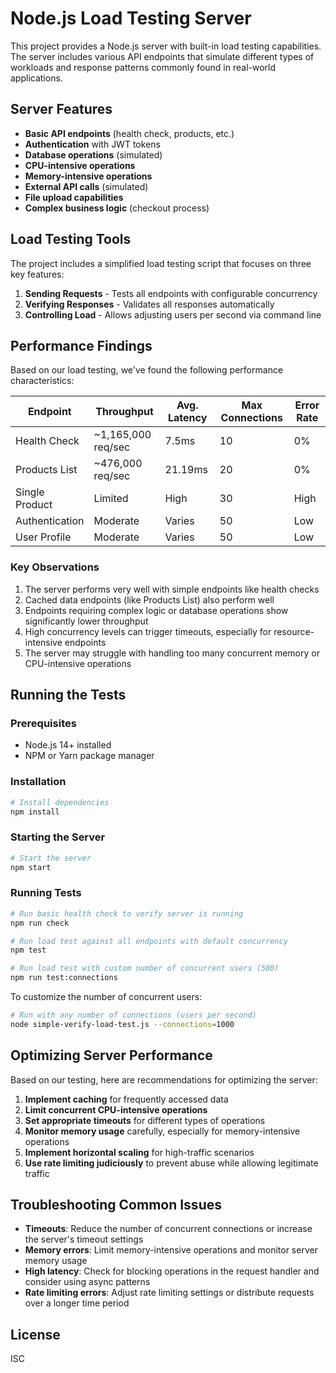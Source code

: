 # Node.js Load Testing Server

This project provides a Node.js server with built-in load testing capabilities. The server includes various API endpoints that simulate different types of workloads and response patterns commonly found in real-world applications.

## Server Features

- **Basic API endpoints** (health check, products, etc.)
- **Authentication** with JWT tokens
- **Database operations** (simulated)
- **CPU-intensive operations**
- **Memory-intensive operations**
- **External API calls** (simulated)
- **File upload capabilities**
- **Complex business logic** (checkout process)

## Load Testing Tools

The project includes a simplified load testing script that focuses on three key features:

1. **Sending Requests** - Tests all endpoints with configurable concurrency
2. **Verifying Responses** - Validates all responses automatically
3. **Controlling Load** - Allows adjusting users per second via command line

## Performance Findings

Based on our load testing, we've found the following performance characteristics:

| Endpoint | Throughput | Avg. Latency | Max Connections | Error Rate |
|----------|------------|--------------|----------------|------------|
| Health Check | ~1,165,000 req/sec | 7.5ms | 10 | 0% |
| Products List | ~476,000 req/sec | 21.19ms | 20 | 0% |
| Single Product | Limited | High | 30 | High |
| Authentication | Moderate | Varies | 50 | Low |
| User Profile | Moderate | Varies | 50 | Low |

### Key Observations

1. The server performs very well with simple endpoints like health checks
2. Cached data endpoints (like Products List) also perform well
3. Endpoints requiring complex logic or database operations show significantly lower throughput
4. High concurrency levels can trigger timeouts, especially for resource-intensive endpoints
5. The server may struggle with handling too many concurrent memory or CPU-intensive operations

## Running the Tests

### Prerequisites

- Node.js 14+ installed
- NPM or Yarn package manager

### Installation

```bash
# Install dependencies
npm install
```

### Starting the Server

```bash
# Start the server
npm start
```

### Running Tests

```bash
# Run basic health check to verify server is running
npm run check

# Run load test against all endpoints with default concurrency
npm test

# Run load test with custom number of concurrent users (500)
npm run test:connections
```

To customize the number of concurrent users:

```bash
# Run with any number of connections (users per second)
node simple-verify-load-test.js --connections=1000
```

## Optimizing Server Performance

Based on our testing, here are recommendations for optimizing the server:

1. **Implement caching** for frequently accessed data
2. **Limit concurrent CPU-intensive operations**
3. **Set appropriate timeouts** for different types of operations
4. **Monitor memory usage** carefully, especially for memory-intensive operations
5. **Implement horizontal scaling** for high-traffic scenarios
6. **Use rate limiting judiciously** to prevent abuse while allowing legitimate traffic

## Troubleshooting Common Issues

- **Timeouts**: Reduce the number of concurrent connections or increase the server's timeout settings
- **Memory errors**: Limit memory-intensive operations and monitor server memory usage
- **High latency**: Check for blocking operations in the request handler and consider using async patterns
- **Rate limiting errors**: Adjust rate limiting settings or distribute requests over a longer time period

## License

ISC 